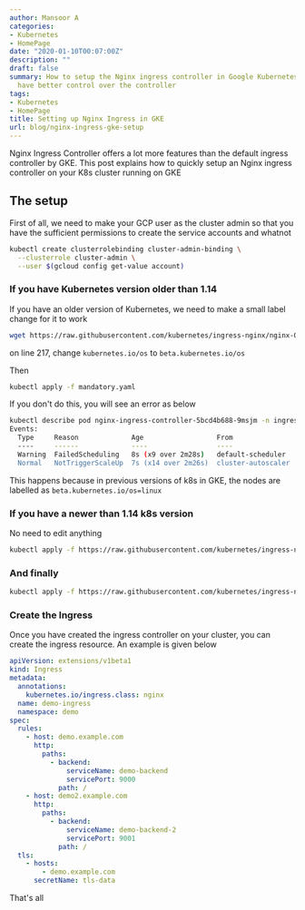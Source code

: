 ```yaml
---
author: Mansoor A
categories:
- Kubernetes
- HomePage
date: "2020-01-10T00:07:00Z"
description: ""
draft: false
summary: How to setup the Nginx ingress controller in Google Kubernetes Engine to
  have better control over the controller
tags:
- Kubernetes
- HomePage
title: Setting up Nginx Ingress in GKE
url: blog/nginx-ingress-gke-setup
---
```



Nginx Ingress Controller offers a lot more features than the default ingress controller by GKE. This post explains how to quickly setup an Nginx ingress controller on your K8s cluster running on GKE

## The setup

First of all, we need to make your GCP user as the cluster admin so that you have the sufficient permissions to create the service accounts and whatnot

```bash
kubectl create clusterrolebinding cluster-admin-binding \
  --clusterrole cluster-admin \
  --user $(gcloud config get-value account)
```

### If you have Kubernetes version older than 1.14

If you have an older version of Kubernetes, we need to make a small label change for it to work

```bash
wget https://raw.githubusercontent.com/kubernetes/ingress-nginx/nginx-0.26.2/deploy/static/mandatory.yaml
```

on line 217, change `kubernetes.io/os` to `beta.kubernetes.io/os`

Then
```bash
kubectl apply -f mandatory.yaml
```

If you don't do this, you will see an error as below

```bash
kubectl describe pod nginx-ingress-controller-5bcd4b688-9msjm -n ingress-nginx
Events:
  Type     Reason             Age                  From                Message
  ----     ------             ----                 ----                -------
  Warning  FailedScheduling   8s (x9 over 2m28s)   default-scheduler   0/3 nodes are available: 3 node(s) didn't match node selector.
  Normal   NotTriggerScaleUp  7s (x14 over 2m26s)  cluster-autoscaler  pod didn't trigger scale-up (it wouldn't fit if a new node is added): 3 node(s) didn't match node selector
```

This happens because in previous versions of k8s in GKE, the nodes are labelled as `beta.kubernetes.io/os=linux`



### If you have a newer than 1.14 k8s version

No need to edit anything

```bash
kubectl apply -f https://raw.githubusercontent.com/kubernetes/ingress-nginx/nginx-0.26.2/deploy/static/mandatory.yaml
```

### And finally

```bash
kubectl apply -f https://raw.githubusercontent.com/kubernetes/ingress-nginx/nginx-0.26.2/deploy/static/provider/cloud-generic.yaml
```

### Create the Ingress

Once you have created the ingress controller on your cluster, you can create the ingress resource.
An example is given below

```yaml
apiVersion: extensions/v1beta1
kind: Ingress
metadata:
  annotations:
    kubernetes.io/ingress.class: nginx
  name: demo-ingress
  namespace: demo
spec:
  rules:
    - host: demo.example.com
      http:
        paths:
          - backend:
              serviceName: demo-backend
              servicePort: 9000
            path: /
    - host: demo2.example.com
      http:
        paths:
          - backend:
              serviceName: demo-backend-2
              servicePort: 9001
            path: /
  tls:
    - hosts:
        - demo.example.com
      secretName: tls-data
```

That's all

